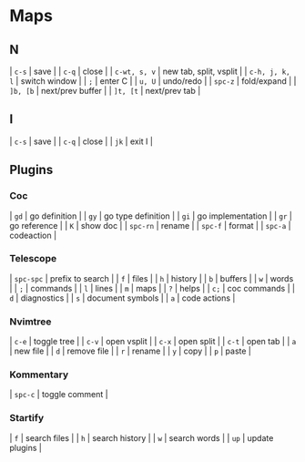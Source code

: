 # Maps

## N

| `c-s` | save |
| `c-q` | close |
| `c-wt, s, v` | new tab, split, vsplit |
| `c-h, j, k, l` | switch window |
| `;` | enter C |
| `u, U` | undo/redo |
| `spc-z` | fold/expand |
| `]b, [b` | next/prev buffer |
| `]t, [t` | next/prev tab |

## I

| `c-s` | save |
| `c-q` | close |
| `jk` | exit I |

## Plugins

### Coc

| `gd` | go definition |
| `gy` | go type definition |
| `gi` | go implementation |
| `gr` | go reference |
| `K` | show doc |
| `spc-rn` | rename |
| `spc-f` | format |
| `spc-a` | codeaction |

### Telescope

| `spc-spc` | prefix to search |
| `f` | files |
| `h` | history |
| `b` | buffers |
| `w` | words |
| `;` | commands |
| `l` | lines |
| `m` | maps |
| `?` | helps |
| `c;` | coc commands |
| `d` | diagnostics |
| `s` | document symbols |
| `a` | code actions |

### Nvimtree

| `c-e` | toggle tree |
| `c-v` | open vsplit |
| `c-x` | open split |
| `c-t` | open tab |
| `a` | new file |
| `d` | remove file |
| `r` | rename |
| `y` | copy |
| `p` | paste |

### Kommentary

| `spc-c` | toggle comment |

### Startify

| `f` | search files |
| `h` | search history |
| `w` | search words |
| `up` | update plugins |
